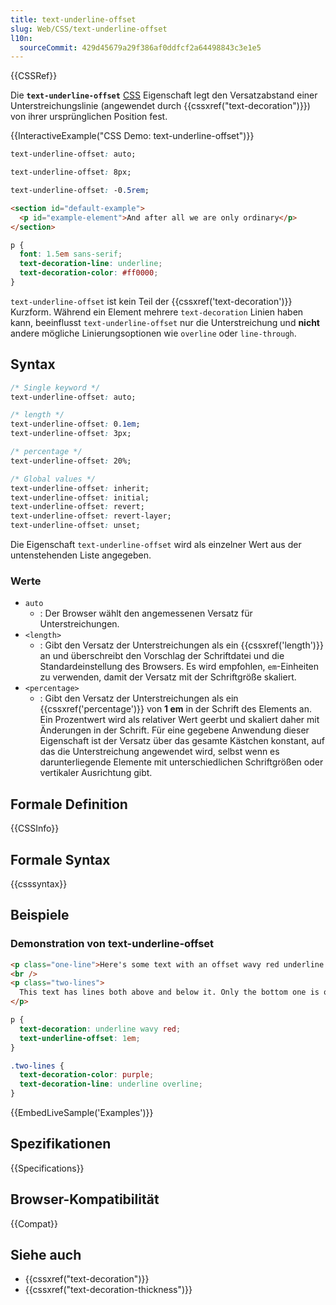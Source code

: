 ```yaml
---
title: text-underline-offset
slug: Web/CSS/text-underline-offset
l10n:
  sourceCommit: 429d45679a29f386af0ddfcf2a64498843c3e1e5
---
```


{{CSSRef}}

Die **`text-underline-offset`** [CSS](/de/docs/Web/CSS) Eigenschaft legt den Versatzabstand einer Unterstreichungslinie (angewendet durch {{cssxref("text-decoration")}}) von ihrer ursprünglichen Position fest.

{{InteractiveExample("CSS Demo: text-underline-offset")}}

```css interactive-example-choice
text-underline-offset: auto;
```

```css interactive-example-choice
text-underline-offset: 8px;
```

```css interactive-example-choice
text-underline-offset: -0.5rem;
```

```html interactive-example
<section id="default-example">
  <p id="example-element">And after all we are only ordinary</p>
</section>
```

```css interactive-example
p {
  font: 1.5em sans-serif;
  text-decoration-line: underline;
  text-decoration-color: #ff0000;
}
```

`text-underline-offset` ist kein Teil der {{cssxref('text-decoration')}} Kurzform. Während ein Element mehrere `text-decoration` Linien haben kann, beeinflusst `text-underline-offset` nur die Unterstreichung und **nicht** andere mögliche Linierungsoptionen wie `overline` oder `line-through`.

## Syntax

```css
/* Single keyword */
text-underline-offset: auto;

/* length */
text-underline-offset: 0.1em;
text-underline-offset: 3px;

/* percentage */
text-underline-offset: 20%;

/* Global values */
text-underline-offset: inherit;
text-underline-offset: initial;
text-underline-offset: revert;
text-underline-offset: revert-layer;
text-underline-offset: unset;
```

Die Eigenschaft `text-underline-offset` wird als einzelner Wert aus der untenstehenden Liste angegeben.

### Werte

- `auto`
  - : Der Browser wählt den angemessenen Versatz für Unterstreichungen.
- `<length>`
  - : Gibt den Versatz der Unterstreichungen als ein {{cssxref('length')}} an und überschreibt den Vorschlag der Schriftdatei und die Standardeinstellung des Browsers. Es wird empfohlen, `em`-Einheiten zu verwenden, damit der Versatz mit der Schriftgröße skaliert.
- `<percentage>`
  - : Gibt den Versatz der Unterstreichungen als ein {{cssxref('percentage')}} von **1 em** in der Schrift des Elements an. Ein Prozentwert wird als relativer Wert geerbt und skaliert daher mit Änderungen in der Schrift. Für eine gegebene Anwendung dieser Eigenschaft ist der Versatz über das gesamte Kästchen konstant, auf das die Unterstreichung angewendet wird, selbst wenn es darunterliegende Elemente mit unterschiedlichen Schriftgrößen oder vertikaler Ausrichtung gibt.

## Formale Definition

{{CSSInfo}}

## Formale Syntax

{{csssyntax}}

## Beispiele

### Demonstration von text-underline-offset

```html
<p class="one-line">Here's some text with an offset wavy red underline!</p>
<br />
<p class="two-lines">
  This text has lines both above and below it. Only the bottom one is offset.
</p>
```

```css
p {
  text-decoration: underline wavy red;
  text-underline-offset: 1em;
}

.two-lines {
  text-decoration-color: purple;
  text-decoration-line: underline overline;
}
```

{{EmbedLiveSample('Examples')}}

## Spezifikationen

{{Specifications}}

## Browser-Kompatibilität

{{Compat}}

## Siehe auch

- {{cssxref("text-decoration")}}
- {{cssxref("text-decoration-thickness")}}
